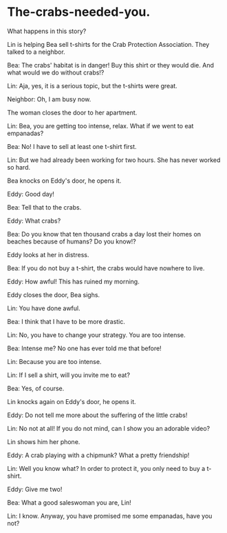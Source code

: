 # The-crabs-needed-you.

What happens in this story?



Lin is helping Bea sell t-shirts for the Crab Protection Association. They talked to a neighbor.

Bea: The crabs' habitat is in danger! Buy this shirt or they would die. And what would we do without crabs!?

Lin: Aja, yes, it is a serious topic, but the t-shirts were great.

Neighbor: Oh, I am busy now.

The woman closes the door to her apartment.

Lin: Bea, you are getting too intense, relax. What if we went to eat empanadas?

Bea: No! I have to sell at least one t-shirt first.

Lin: But we had already been working for two hours. She has never worked so hard.

Bea knocks on Eddy's door, he opens it.

Eddy: Good day!

Bea: Tell that to the crabs.

Eddy: What crabs?

Bea: Do you know that ten thousand crabs a day lost their homes on beaches because of humans? Do you know!?

Eddy looks at her in distress.

Bea: If you do not buy a t-shirt, the crabs would have nowhere to live.

Eddy: How awful! This has ruined my morning.

Eddy closes the door, Bea sighs.

Lin: You have done awful.

Bea: I think that I have to be more drastic.

Lin: No, you have to change your strategy. You are too intense.

Bea: Intense me? No one has ever told me that before!

Lin: Because you are too intense.

Lin: If I sell a shirt, will you invite me to eat?

Bea: Yes, of course.

Lin knocks again on Eddy's door, he opens it.

Eddy: Do not tell me more about the suffering of the little crabs!

Lin: No not at all! If you do not mind, can I show you an adorable video?

Lin shows him her phone.

Eddy: A crab playing with a chipmunk? What a pretty friendship!

Lin: Well you know what? In order to protect it, you only need to buy a t-shirt.

Eddy: Give me two!

Bea: What a good saleswoman you are, Lin!

Lin: I know. Anyway, you have promised me some empanadas, have you not?
